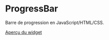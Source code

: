 # ProgressBar
Barre de progression en JavaScript/HTML/CSS.

[Aperçu du widget](http://raphpell.github.io/ProgressBar/)
